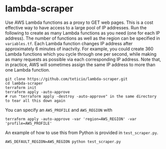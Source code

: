# lambda-scraper

Use AWS Lambda functions as a proxy to GET web pages. This is a cost effective way to have access to a large pool of IP addresses. Run the following to create as many Lambda functions as you need (one for each IP address). The number of functions as well as the region can be specified in `variables.tf`. Each Lambda function changes IP address after approximately 6 minutes of inactvity. For example, you could create 360 Lambda functions which you cycle through one per second, while making as many requests as possible via each corresponding IP address. Note that, in practice, AWS will sometimes assign the same IP address to more than one Lambda function.

```
git clone https://github.com/teticio/lambda-scraper.git
cd lambda-scraper
terraform init
terraform apply -auto-approve
# run "terraform apply -destroy -auto-approve" in the same directory to tear all this down again
```
You can specify an `AWS_PROFILE` and `AWS_REGION` with
```
terraform apply -auto-approve -var 'region=AWS_REGION' -var 'profile=AWS_PROFILE'
```
An example of how to use this from Python is provided in `test_scraper.py`.
```
AWS_DEFAULT_REGION=AWS_REGION python test_scraper.py
```
